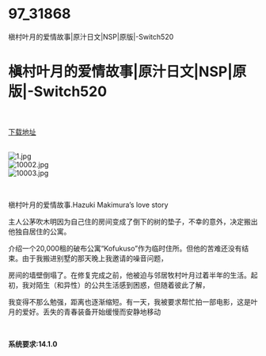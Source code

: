 # 97_31868
槇村叶月的爱情故事|原汁日文|NSP|原版|-Switch520
# 槇村叶月的爱情故事|原汁日文|NSP|原版|-Switch520
 <br/></br>
[下载地址](https://www.switch520.cc/article/31868 "下载地址")
<br/></br>

<p><img title="1.jpg" src="https://www.switch520.cc/muke_img/2022_05_27_c21020f1a4502.jpg" alt="1.jpg"><br>
<img title="10002.jpg" src="https://www.switch520.cc/muke_img/2022_05_27_bdeab2087a86d.jpg" alt="10002.jpg"><br>
<img title="10003.jpg" src="https://www.switch520.cc/muke_img/2022_05_27_e7cc8fce2af40.jpg" alt="10003.jpg"></p>
<p>&nbsp;</p>
<p>槇村叶月的爱情故事.Hazuki Makimura’s love story</p>
<p>主人公茅吹木明因为自己住的房间变成了倒下的树的垫子，不幸的意外，决定搬出他独自居住的公寓。</p>
<p>介绍一个20,000租的破布公寓“Kofukuso”作为临时住所。但他的苦难还没有结束。由于我搬进别墅的那天晚上我邀请的噪音问题，</p>
<p>房间的墙壁倒塌了。在修复完成之前，他被迫与邻居牧村叶月过着半年的生活。起初，我对陌生（和异性）的公共生活感到困惑，但随着彼此了解，</p>
<p>我变得不那么勉强，距离也逐渐缩短。有一天，我被要求帮忙拍一部电影，这是叶月的爱好。丢失的青春装备开始缓慢而安静地移动</p>
<p>&nbsp;</p>
<p><strong>系统要求:14.1.0</strong></p>



